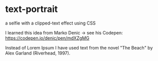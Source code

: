 # text-portrait
a selfie with a clipped-text effect using CSS

I learned this idea from Marko Denic -> see his Codepen: https://codepen.io/denic/pen/mdXZgMG

Instead of Lorem Ipsum I have used text from the novel "The Beach" by Alex Garland (Riverhead, 1997).
